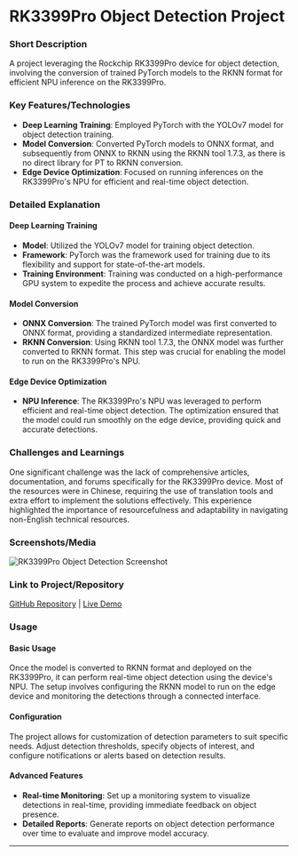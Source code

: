 # RK3399Pro Object Detection Project

### Short Description
A project leveraging the Rockchip RK3399Pro device for object detection, involving the conversion of trained PyTorch models to the RKNN format for efficient NPU inference on the RK3399Pro.

### Key Features/Technologies
- **Deep Learning Training**: Employed PyTorch with the YOLOv7 model for object detection training.
- **Model Conversion**: Converted PyTorch models to ONNX format, and subsequently from ONNX to RKNN using the RKNN tool 1.7.3, as there is no direct library for PT to RKNN conversion.
- **Edge Device Optimization**: Focused on running inferences on the RK3399Pro's NPU for efficient and real-time object detection.

### Detailed Explanation

#### Deep Learning Training
- **Model**: Utilized the YOLOv7 model for training object detection.
- **Framework**: PyTorch was the framework used for training due to its flexibility and support for state-of-the-art models.
- **Training Environment**: Training was conducted on a high-performance GPU system to expedite the process and achieve accurate results.

#### Model Conversion
- **ONNX Conversion**: The trained PyTorch model was first converted to ONNX format, providing a standardized intermediate representation.
- **RKNN Conversion**: Using RKNN tool 1.7.3, the ONNX model was further converted to RKNN format. This step was crucial for enabling the model to run on the RK3399Pro's NPU.

#### Edge Device Optimization
- **NPU Inference**: The RK3399Pro's NPU was leveraged to perform efficient and real-time object detection. The optimization ensured that the model could run smoothly on the edge device, providing quick and accurate detections.

### Challenges and Learnings
One significant challenge was the lack of comprehensive articles, documentation, and forums specifically for the RK3399Pro device. Most of the resources were in Chinese, requiring the use of translation tools and extra effort to implement the solutions effectively. This experience highlighted the importance of resourcefulness and adaptability in navigating non-English technical resources.

### Screenshots/Media
![RK3399Pro Object Detection Screenshot](link-to-screenshot)

### Link to Project/Repository
[GitHub Repository](https://github.com/username/rk3399pro-object-detection) | [Live Demo](https://username.github.io/rk3399pro-object-detection/)

### Usage

#### Basic Usage
Once the model is converted to RKNN format and deployed on the RK3399Pro, it can perform real-time object detection using the device's NPU. The setup involves configuring the RKNN model to run on the edge device and monitoring the detections through a connected interface.

#### Configuration
The project allows for customization of detection parameters to suit specific needs. Adjust detection thresholds, specify objects of interest, and configure notifications or alerts based on detection results.

#### Advanced Features
- **Real-time Monitoring**: Set up a monitoring system to visualize detections in real-time, providing immediate feedback on object presence.
- **Detailed Reports**: Generate reports on object detection performance over time to evaluate and improve model accuracy.

---

